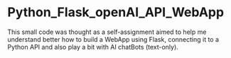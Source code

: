 # Python_Flask_openAI_API_WebApp
This small code was thought as a self-assignment aimed to help me understand better how to build a WebApp using Flask, connecting it to a Python API and also play a bit with AI chatBots (text-only).
